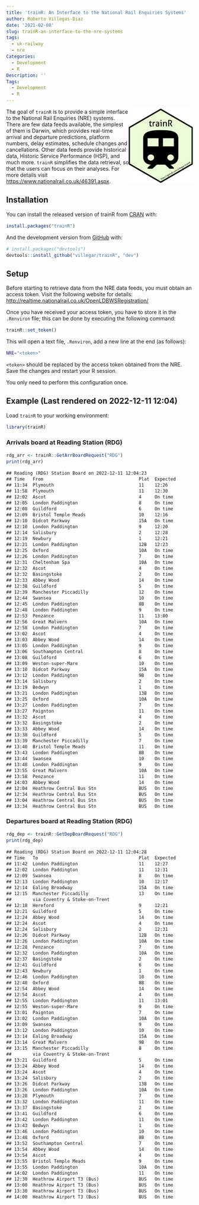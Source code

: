 ```yaml
---
title: 'trainR: An Interface to the National Rail Enquiries Systems'
author: Roberto Villegas-Diaz
date: '2021-02-08'
slug: trainR-an-interface-to-the-nre-systems
tags:
  - uk-railway
  - nre
Categories:
  - Development
  - R
Description: ''
Tags:
  - Development
  - R
---
```


<img src="https://raw.githubusercontent.com/villegar/trainR/main/inst/images/logo.png" alt="logo" align="right" height=200px/>

The goal of `trainR` is to provide a simple interface to the 
National Rail Enquiries (NRE) systems. There are few data feeds 
available, the simplest of them is Darwin, which provides real-time 
arrival and departure predictions, platform numbers, delay estimates, 
schedule changes and cancellations. Other data feeds provide historical 
data, Historic Service Performance (HSP), and much more. `trainR` 
simplifies the data retrieval, so that the users can focus on their 
analyses. For more details visit 
https://www.nationalrail.co.uk/46391.aspx.

## Installation

You can install the released version of trainR from [CRAN](https://CRAN.R-project.org) with:

``` r
install.packages("trainR")
```

And the development version from [GitHub](https://github.com/) with:

``` r
# install.packages("devtools")
devtools::install_github("villegar/trainR", "dev")
```

## Setup
Before starting to retrieve data from the NRE data feeds, you must obtain an access token. 
Visit the following website for details: http://realtime.nationalrail.co.uk/OpenLDBWSRegistration/

Once you have received your access token, you have to store it in the `.Renviron` file; this can be 
done by executing the following command:


```r
trainR::set_token()
```

This will open a text file, `.Renviron`, add a new line at the end (as follows):

```bash
NRE="<token>"
```

`<token>` should be replaced by the access token obtained from the NRE. Save the changes and restart 
your R session.

You only need to perform this configuration once.

## Example (Last rendered on 2022-12-11 12:04)

Load `trainR` to your working environment:

```r
library(trainR)
```

### Arrivals board at Reading Station (RDG)


```r
rdg_arr <- trainR::GetArrBoardRequest("RDG")
print(rdg_arr)
```

```
## Reading (RDG) Station Board on 2022-12-11 12:04:23
## Time   From                                    Plat  Expected
## 11:34  Plymouth                                11    12:26
## 11:58  Plymouth                                11    12:30
## 12:02  Ascot                                   4     On time
## 12:05  London Paddington                       8     On time
## 12:08  Guildford                               6     On time
## 12:09  Bristol Temple Meads                    10    12:16
## 12:10  Didcot Parkway                          15A   On time
## 12:10  London Paddington                       9     12:20
## 12:14  Salisbury                               2     12:28
## 12:19  Newbury                                 1     12:21
## 12:21  London Paddington                       12B   12:23
## 12:25  Oxford                                  10A   On time
## 12:26  London Paddington                       7     On time
## 12:31  Cheltenham Spa                          10A   On time
## 12:32  Ascot                                   4     On time
## 12:32  Basingstoke                             2     On time
## 12:33  Abbey Wood                              14    On time
## 12:38  Guildford                               5     On time
## 12:39  Manchester Piccadilly                   12    On time
## 12:44  Swansea                                 10    On time
## 12:45  London Paddington                       8B    On time
## 12:48  London Paddington                       9     On time
## 12:53  Penzance                                11    13:00
## 12:56  Great Malvern                           10A   On time
## 12:58  London Paddington                       7     On time
## 13:02  Ascot                                   4     On time
## 13:03  Abbey Wood                              14    On time
## 13:05  London Paddington                       9     On time
## 13:06  Southampton Central                     8     On time
## 13:08  Guildford                               6     On time
## 13:09  Weston-super-Mare                       10    On time
## 13:10  Didcot Parkway                          15A   On time
## 13:12  London Paddington                       9B    On time
## 13:14  Salisbury                               2     On time
## 13:19  Bedwyn                                  1     On time
## 13:21  London Paddington                       13B   On time
## 13:25  Oxford                                  10A   On time
## 13:27  London Paddington                       7     On time
## 13:27  Paignton                                11    On time
## 13:32  Ascot                                   4     On time
## 13:32  Basingstoke                             2     On time
## 13:33  Abbey Wood                              14    On time
## 13:38  Guildford                               5     On time
## 13:39  Manchester Piccadilly                   7     On time
## 13:40  Bristol Temple Meads                    11    On time
## 13:43  London Paddington                       8B    On time
## 13:44  Swansea                                 10    On time
## 13:48  London Paddington                       9     On time
## 13:55  Great Malvern                           10A   On time
## 13:58  Penzance                                11    On time
## 14:03  Abbey Wood                              14    On time
## 12:04  Heathrow Central Bus Stn                BUS   On time
## 12:34  Heathrow Central Bus Stn                BUS   On time
## 13:04  Heathrow Central Bus Stn                BUS   On time
## 13:34  Heathrow Central Bus Stn                BUS   On time
```

### Departures board at Reading Station (RDG)


```r
rdg_dep <- trainR::GetDepBoardRequest("RDG")
print(rdg_dep)
```

```
## Reading (RDG) Station Board on 2022-12-11 12:04:28
## Time   To                                      Plat  Expected
## 11:42  London Paddington                       11    12:27
## 12:02  London Paddington                       11    12:31
## 12:09  Swansea                                 8     On time
## 12:13  London Paddington                       10    12:17
## 12:14  Ealing Broadway                         15A   On time
## 12:15  Manchester Piccadilly                   13    On time
##        via Coventry & Stoke-on-Trent           
## 12:18  Hereford                                9     12:21
## 12:21  Guildford                               5     On time
## 12:24  Abbey Wood                              14    On time
## 12:24  Ascot                                   4     On time
## 12:24  Salisbury                               2     12:31
## 12:26  Didcot Parkway                          12B   On time
## 12:26  London Paddington                       10A   On time
## 12:28  Penzance                                7     On time
## 12:32  London Paddington                       10A   On time
## 12:37  Basingstoke                             2     On time
## 12:41  Guildford                               6     On time
## 12:43  Newbury                                 1     On time
## 12:46  London Paddington                       10    On time
## 12:48  Oxford                                  8B    On time
## 12:54  Abbey Wood                              14    On time
## 12:54  Ascot                                   4     On time
## 12:55  London Paddington                       11    13:01
## 12:55  Weston-super-Mare                       9     On time
## 13:01  Paignton                                7     On time
## 13:02  London Paddington                       10A   On time
## 13:09  Swansea                                 9     On time
## 13:12  London Paddington                       10    On time
## 13:14  Ealing Broadway                         15A   On time
## 13:14  Great Malvern                           9B    On time
## 13:15  Manchester Piccadilly                   8     On time
##        via Coventry & Stoke-on-Trent           
## 13:21  Guildford                               5     On time
## 13:24  Abbey Wood                              14    On time
## 13:24  Ascot                                   4     On time
## 13:24  Salisbury                               2     On time
## 13:26  Didcot Parkway                          13B   On time
## 13:26  London Paddington                       10A   On time
## 13:28  Plymouth                                7     On time
## 13:32  London Paddington                       11    On time
## 13:37  Basingstoke                             2     On time
## 13:41  Guildford                               6     On time
## 13:42  London Paddington                       11    On time
## 13:43  Bedwyn                                  1     On time
## 13:46  London Paddington                       10    On time
## 13:48  Oxford                                  8B    On time
## 13:52  Southampton Central                     7     On time
## 13:54  Abbey Wood                              14    On time
## 13:54  Ascot                                   4     On time
## 13:55  Bristol Temple Meads                    9     On time
## 13:55  London Paddington                       10A   On time
## 14:02  London Paddington                       11    On time
## 12:30  Heathrow Airport T3 (Bus)               BUS   On time
## 13:00  Heathrow Airport T3 (Bus)               BUS   On time
## 13:30  Heathrow Airport T3 (Bus)               BUS   On time
## 14:00  Heathrow Airport T3 (Bus)               BUS   On time
```
